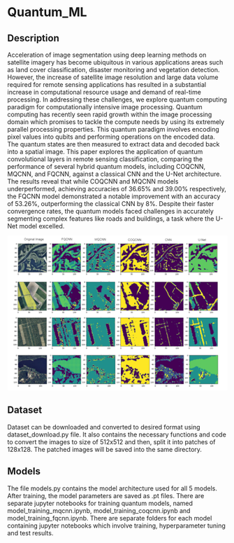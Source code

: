 # Quantum_ML

## Description 
Acceleration of image segmentation using deep learning methods on satellite imagery has become
ubiquitous in various applications areas such as land cover classification, disaster monitoring and
vegetation detection. However, the increase of satellite image resolution and large data volume
required for remote sensing applications has resulted in a substantial increase in computational
resource usage and demand of real-time processing. In addressing these challenges, we explore
quantum computing paradigm for computationally intensive image processing. Quantum computing
has recently seen rapid growth within the image processing domain which promises to tackle the
compute needs by using its extremely parallel processing properties. This quantum paradigm involves
encoding pixel values into qubits and performing operations on the encoded data. The quantum
states are then measured to extract data and decoded back into a spatial image.
This paper explores
the application of quantum convolutional layers in remote sensing classification, comparing the
performance of several hybrid quantum models, including COQCNN, MQCNN, and FQCNN, against
a classical CNN and the U-Net architecture. The results reveal that while COQCNN and MQCNN
models underperformed, achieving accuracies of 36.65% and 39.00% respectively, the FQCNN model
demonstrated a notable improvement with an accuracy of 53.26%, outperforming the classical CNN
by 8%. Despite their faster convergence rates, the quantum models faced challenges in accurately
segmenting complex features like roads and buildings, a task where the U-Net model excelled.

![Sample results](./Sample_Results_2.png)

## Dataset 
Dataset can be downloaded and converted to desired format using dataset_download.py file. It also contains 
the necessary functions and code to convert the images to size of 512x512 and then, split it into patches of 
128x128. The patched images will be saved into the same directory.

## Models
The file models.py contains the model architecture used for all 5 models. After training, the model parameters are saved as .pt files. There are separate jupyter notebooks
for training quantum models, named model_training_mqcnn.ipynb, model_training_coqcnn.ipynb and model_training_fqcnn.ipynb. There are separate folders for each model containing
jupyter notebooks which involve training, hyperparameter tuning and test results. 
